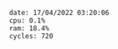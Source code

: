 

                date: 17/04/2022 03:20:06
                cpu: 0.1%
                ram: 18.4%
                cycles: 720

                         